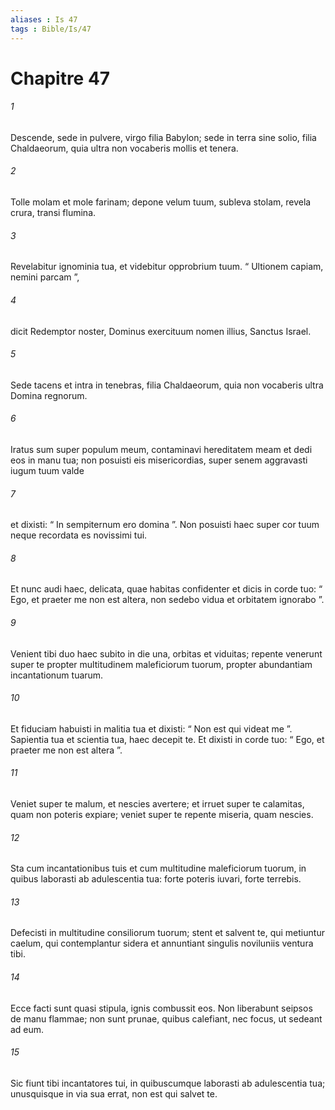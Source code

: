 ```yaml
---
aliases : Is 47
tags : Bible/Is/47
---
```


# Chapitre 47

###### 1
Descende, sede in pulvere, virgo filia Babylon; sede in terra sine solio, filia Chaldaeorum, quia ultra non vocaberis mollis et tenera.
###### 2
Tolle molam et mole farinam; depone velum tuum, subleva stolam, revela crura, transi flumina.
###### 3
Revelabitur ignominia tua, et videbitur opprobrium tuum. “ Ultionem capiam, nemini parcam ”,
###### 4
dicit Redemptor noster, Dominus exercituum nomen illius, Sanctus Israel.
###### 5
Sede tacens et intra in tenebras, filia Chaldaeorum, quia non vocaberis ultra Domina regnorum.
###### 6
Iratus sum super populum meum, contaminavi hereditatem meam et dedi eos in manu tua; non posuisti eis misericordias, super senem aggravasti iugum tuum valde
###### 7
et dixisti: “ In sempiternum ero domina ”. Non posuisti haec super cor tuum neque recordata es novissimi tui.
###### 8
Et nunc audi haec, delicata, quae habitas confidenter et dicis in corde tuo: “ Ego, et praeter me non est altera, non sedebo vidua et orbitatem ignorabo ”.
###### 9
Venient tibi duo haec subito in die una, orbitas et viduitas; repente venerunt super te propter multitudinem maleficiorum tuorum, propter abundantiam incantationum tuarum.
###### 10
Et fiduciam habuisti in malitia tua et dixisti: “ Non est qui videat me ”. Sapientia tua et scientia tua, haec decepit te. Et dixisti in corde tuo: “ Ego, et praeter me non est altera ”.
###### 11
Veniet super te malum, et nescies avertere; et irruet super te calamitas, quam non poteris expiare; veniet super te repente miseria, quam nescies.
###### 12
Sta cum incantationibus tuis et cum multitudine maleficiorum tuorum, in quibus laborasti ab adulescentia tua: forte poteris iuvari, forte terrebis.
###### 13
Defecisti in multitudine consiliorum tuorum; stent et salvent te, qui metiuntur caelum, qui contemplantur sidera et annuntiant singulis noviluniis ventura tibi.
###### 14
Ecce facti sunt quasi stipula, ignis combussit eos. Non liberabunt seipsos de manu flammae; non sunt prunae, quibus calefiant, nec focus, ut sedeant ad eum.
###### 15
Sic fiunt tibi incantatores tui, in quibuscumque laborasti ab adulescentia tua; unusquisque in via sua errat, non est qui salvet te.
